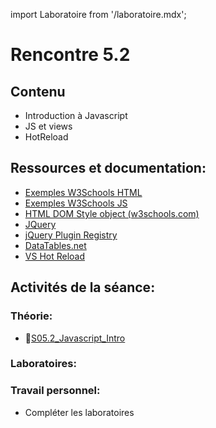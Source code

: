 import Laboratoire from '/laboratoire.mdx';

# Rencontre 5.2

## Contenu
- Introduction à Javascript 
- JS et views
- HotReload 

## Ressources et documentation: 
- [Exemples W3Schools HTML](https://www.w3schools.com/js/js_examples.asp) 
- [Exemples W3Schools JS](https://htmlcheatsheet.com/js/) 
- [HTML DOM Style object (w3schools.com)](https://www.w3schools.com/jsref/dom_obj_style.asp) 
- [JQuery](https://api.jquery.com/)
- [jQuery Plugin Registry](https://plugins.jquery.com/)  
- [DataTables.net](https://datatables.net/)
- [VS Hot Reload](https://learn.microsoft.com/fr-ca/visualstudio/debugger/hot-reload?view=vs-2022)

## Activités de la séance: 

### Théorie:  
- 🔗[S05.2_Javascript_Intro](https://cegepedouardmontpetit-my.sharepoint.com/:p:/r/personal/valerie_turgeon_cegepmontpetit_ca/Documents/Site_3W6_Partage/05.2_Javascript_JQuery/S05.2_Javascript_Intro.pptx?d=w998a8b6d08344a259c5926352d8245db&csf=1&web=1&e=82VsoU)

### Laboratoires:  
<Laboratoire nom="10XX-S05_2_Demo"/>
<Laboratoire nom="10XX-S05_2_Lab1"/>

### Travail personnel: 
- Compléter les laboratoires